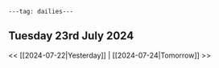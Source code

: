 ```
---tag: dailies---
```

## Tuesday 23rd July 2024


<< [[2024-07-22|Yesterday]] | [[2024-07-24|Tomorrow]] >>




